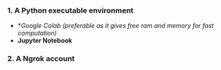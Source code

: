 ### 1. A Python executable environment

- **Google Colab (*preferable as it gives free ram and memory for fast computation)**
- **Jupyter Notebook**

### 2. A Ngrok account
